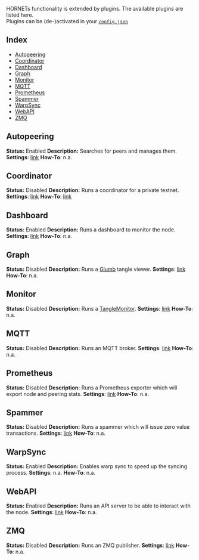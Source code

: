 HORNETs functionality is extended by plugins. The available plugins are listed here.  
Plugins can be (de-)activated in your [`config.json`](./Configuration#node)

## Index

- [Autopeering](#Autopeering)
- [Coordinator](#Coordinator)
- [Dashboard](#Dashboard)
- [Graph](#Graph)
- [Monitor](#Monitor)
- [MQTT](#MQTT)
- [Prometheus](#Prometheus)
- [Spammer](#Spammer)
- [WarpSync](#WarpSync)
- [WebAPI](#WebAPI)
- [ZMQ](#ZMQ)

## Autopeering

**Status:** Enabled
**Description:** Searches for peers and manages them.
**Settings**: [link](./Configuration#network)
**How-To**: n.a.

## Coordinator

**Status:** Disabled
**Description:** Runs a coordinator for a private testnet.
**Settings**: [link](./Configuration#coordinator)
**How-To**: [link](./Tutorials%3A-Private-Tangle)

## Dashboard

**Status:** Enabled
**Description:** Runs a dashboard to monitor the node.
**Settings**: [link](./Configuration#Dashboard)
**How-To**: n.a.

## Graph

**Status:** Disabled
**Description:** Runs a [Glumb](https://github.com/glumb/IOTAtangle) tangle viewer.
**Settings**: [link](./Configuration#Graph)
**How-To**: n.a.

## Monitor

**Status:** Disabled
**Description:** Runs a [TangleMonitor](https://github.com/unioproject/tanglemonitor).
**Settings**: [link](./Configuration#Monitor)
**How-To**: n.a.

## MQTT

**Status:** Disabled
**Description:** Runs an MQTT broker.
**Settings**: [link](./Configuration#MQTT)
**How-To**: n.a.

## Prometheus

**Status:** Disabled
**Description:** Runs a Prometheus exporter which will export node and peering stats.
**Settings**: [link](./Configuration#Prometheus)
**How-To**: n.a.

## Spammer

**Status:** Disabled
**Description:** Runs a spammer which will issue zero value transactions.
**Settings**: [link](./Configuration#Spammer)
**How-To**: n.a.

## WarpSync

**Status:** Enabled
**Description:** Enables warp sync to speed up the syncing process.
**Settings**: n.a.
**How-To**: n.a.

## WebAPI

**Status:** Enabled
**Description:** Runs an API server to be able to interact with the node.
**Settings**: [link](Configuration#httpAPI)
**How-To**: n.a.

## ZMQ

**Status:** Disabled
**Description:** Runs an ZMQ publisher.
**Settings**: [link](Configuration#zmq)
**How-To**: n.a.
